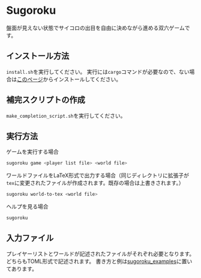 # Sugoroku

盤面が見えない状態でサイコロの出目を自由に決めながら進める双六ゲームです。

## インストール方法

`install.sh`を実行してください。
実行には`cargo`コマンドが必要なので、ない場合は[このページ](https://www.rust-lang.org/ja/tools/install)からインストールしてください。

## 補完スクリプトの作成

`make_completion_script.sh`を実行してください。

## 実行方法

ゲームを実行する場合

```sh
sugoroku game <player list file> <world file>
```

ワールドファイルをLaTeX形式で出力する場合（同じディレクトリに拡張子が`tex`に変更されたファイルが作成されます。既存の場合は上書きされます。）

```sh
sugoroku world-to-tex <world file>
```

ヘルプを見る場合

```sh
sugoroku
```

## 入力ファイル

プレイヤーリストとワールドが記述されたファイルがそれぞれ必要となります。
どちらもTOML形式で記述されます。
書き方と例は[sugoroku\_examples](sugoroku_examples)に置いてあります。
